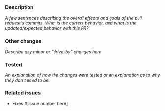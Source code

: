 ### Description

_A few sentences describing the overall effects and goals of the pull request's commits.
What is the current behavior, and what is the updated/expected behavior with this PR?_

### Other changes

_Describe any minor or "drive-by" changes here._

### Tested

_An explanation of how the changes were tested or an explanation as to why they don't need to be._

### Related issues

- Fixes #[issue number here]
